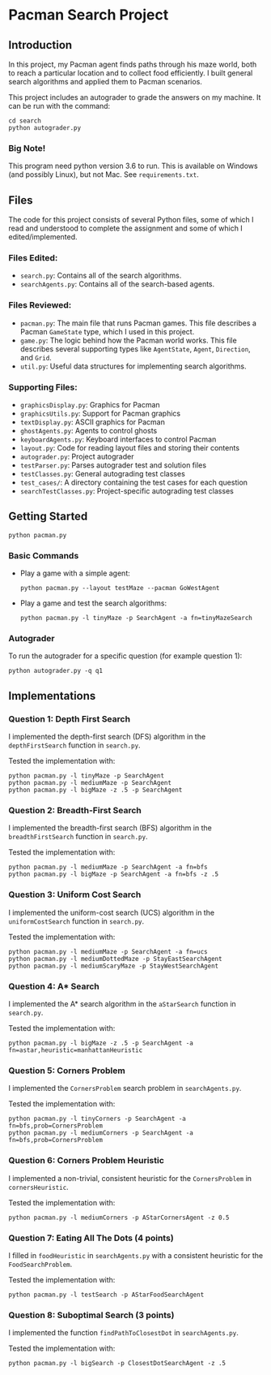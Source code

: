 # Pacman Search Project



## Introduction

In this project, my Pacman agent finds paths through his maze world, both to reach a particular location and to collect food efficiently. I built general search algorithms and applied them to Pacman scenarios.

This project includes an autograder to grade the answers on my machine. It can be run with the command:

```
cd search
python autograder.py
```
### Big Note!
This program need python version 3.6 to run. This is available on Windows (and possibly Linux), but not Mac. See `requirements.txt`.


## Files

The code for this project consists of several Python files, some of which I read and understood to complete the assignment and some of which I edited/implemented.

### Files Edited:
- `search.py`: Contains all of the search algorithms.
- `searchAgents.py`: Contains all of the search-based agents.

### Files Reviewed:
- `pacman.py`: The main file that runs Pacman games. This file describes a Pacman `GameState` type, which I used in this project.
- `game.py`: The logic behind how the Pacman world works. This file describes several supporting types like `AgentState`, `Agent`, `Direction`, and `Grid`.
- `util.py`: Useful data structures for implementing search algorithms.

### Supporting Files:
- `graphicsDisplay.py`: Graphics for Pacman
- `graphicsUtils.py`: Support for Pacman graphics
- `textDisplay.py`: ASCII graphics for Pacman
- `ghostAgents.py`: Agents to control ghosts
- `keyboardAgents.py`: Keyboard interfaces to control Pacman
- `layout.py`: Code for reading layout files and storing their contents
- `autograder.py`: Project autograder
- `testParser.py`: Parses autograder test and solution files
- `testClasses.py`: General autograding test classes
- `test_cases/`: A directory containing the test cases for each question
- `searchTestClasses.py`: Project-specific autograding test classes

## Getting Started

```
python pacman.py
```

### Basic Commands

- Play a game with a simple agent:
  ```
  python pacman.py --layout testMaze --pacman GoWestAgent
  ```

- Play a game and test the search algorithms:
  ```
  python pacman.py -l tinyMaze -p SearchAgent -a fn=tinyMazeSearch
  ```

### Autograder

To run the autograder for a specific question (for example question 1):

```
python autograder.py -q q1 
```

## Implementations

### Question 1: Depth First Search

I implemented the depth-first search (DFS) algorithm in the `depthFirstSearch` function in `search.py`.

Tested the implementation with:

```
python pacman.py -l tinyMaze -p SearchAgent
python pacman.py -l mediumMaze -p SearchAgent
python pacman.py -l bigMaze -z .5 -p SearchAgent
```

### Question 2: Breadth-First Search

I implemented the breadth-first search (BFS) algorithm in the `breadthFirstSearch` function in `search.py`.

Tested the implementation with:

```
python pacman.py -l mediumMaze -p SearchAgent -a fn=bfs
python pacman.py -l bigMaze -p SearchAgent -a fn=bfs -z .5
```

### Question 3: Uniform Cost Search

I implemented the uniform-cost search (UCS) algorithm in the `uniformCostSearch` function in `search.py`.

Tested the implementation with:

```
python pacman.py -l mediumMaze -p SearchAgent -a fn=ucs
python pacman.py -l mediumDottedMaze -p StayEastSearchAgent
python pacman.py -l mediumScaryMaze -p StayWestSearchAgent
```

### Question 4: A* Search

I implemented the A* search algorithm in the `aStarSearch` function in `search.py`.

Tested the implementation with:

```
python pacman.py -l bigMaze -z .5 -p SearchAgent -a fn=astar,heuristic=manhattanHeuristic
```

### Question 5: Corners Problem

I implemented the `CornersProblem` search problem in `searchAgents.py`.

Tested the implementation with:

```
python pacman.py -l tinyCorners -p SearchAgent -a fn=bfs,prob=CornersProblem
python pacman.py -l mediumCorners -p SearchAgent -a fn=bfs,prob=CornersProblem
```

### Question 6: Corners Problem Heuristic

I implemented a non-trivial, consistent heuristic for the `CornersProblem` in `cornersHeuristic`.

Tested the implementation with:

```
python pacman.py -l mediumCorners -p AStarCornersAgent -z 0.5
```

### Question 7: Eating All The Dots (4 points)

I filled in `foodHeuristic` in `searchAgents.py` with a consistent heuristic for the `FoodSearchProblem`.

Tested the implementation with:

```
python pacman.py -l testSearch -p AStarFoodSearchAgent
```

### Question 8: Suboptimal Search (3 points)

I implemented the function `findPathToClosestDot` in `searchAgents.py`.

Tested the implementation with:

```
python pacman.py -l bigSearch -p ClosestDotSearchAgent -z .5
```

